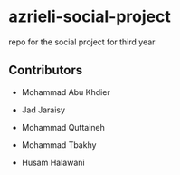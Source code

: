 # azrieli-social-project

repo for the social project for third year

## Contributors

- Mohammad Abu Khdier

- Jad Jaraisy

- Mohammad Quttaineh

- Mohammad Tbakhy

- Husam Halawani
